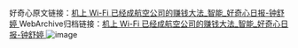好奇心原文链接：[机上 Wi-Fi 已经成航空公司的赚钱大法_智能_好奇心日报-钟舒婷 ](https://www.qdaily.com/articles/11703.html)
WebArchive归档链接：[机上 Wi-Fi 已经成航空公司的赚钱大法_智能_好奇心日报-钟舒婷 ](http://web.archive.org/web/20190623170943/https://www.qdaily.com/articles/11703.html)
![image](http://ww3.sinaimg.cn/large/007d5XDply1g3wai03o3uj30u03bfay5)